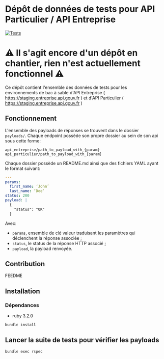 # Dépôt de données de tests pour API Particulier / API Entreprise

[![Tests](https://github.com/etalab/siade_staging_data/actions/workflows/tests.yml/badge.svg)](https://github.com/etalab/siade_staging_data/actions/workflows/tests.yml)

# ⚠️ Il s'agit encore d'un dépôt en chantier, rien n'est actuellement fonctionnel ⚠️

Ce dépôt contient l'ensemble des données de tests pour les environnements de bac
à sable d'API Entreprise ( https://staging.entreprise.api.gouv.fr ) et d'API
Particulier ( https://staging.entreprise.api.gouv.fr )

## Fonctionnement

L'ensemble des payloads de réponses se trouvent dans le dossier `payloads/`.
Chaque endpoint possède son propre dossier au sein de son api sous cette forme:

```
api_entreprise/path_to_payload_with_{param}
api_particulier/path_to_payload_with_{param}
```

Chaque dossier possède un README.md ainsi que des fichiers YAML ayant le format
suivant:

```yaml
---
params:
  first_name: ‘John’
  last_name: ‘Doe’
status: 200
payload: |
  {
    "status": "OK"
  }
```

Avec:

* `params`, ensemble de clé valeur traduisant les paramètres qui déclenchent la
    réponse associée ;
* `status`, le status de la réponse HTTP associé ;
* `payload`, la payload renvoyée.

## Contribution

FEEDME

## Installation

### Dépendances

* ruby 3.2.0
```sh
bundle install
```

## Lancer la suite de tests pour vérifier les payloads

```sh
bundle exec rspec
```

